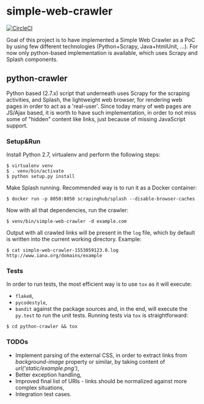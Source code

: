 # simple-web-crawler

[![CircleCI](https://circleci.com/gh/mescanef/simple-web-crawler/tree/master.svg?style=svg)](https://circleci.com/gh/mescanef/simple-web-crawler/tree/master)

Goal of this project is to have implemented a Simple Web Crawler as a PoC by using few 
different technologies (Python+Scrapy, Java+htmlUnit, ...). 
For now only python-based implementation is available, which uses Scrapy and Splash 
components.

## python-crawler

Python based (2.7.x) script that underneath uses Scrapy for the scraping activities, and 
Splash, the lightweight web browser, for rendering web pages in order to act as a 
'real-user'. Since today many of web pages are JS/Ajax based, it is worth to have such 
implementation, in order to not miss some of "hidden" content like links, just because of 
missing JavaScript support.

### Setup&Run

Install Python 2.7, virtualenv and perform the following steps:

```
$ virtualenv venv
$ . venv/bin/activate
$ python setup.py install
```

Make Splash running. Recommended way is to run it as a Docker container:

```
$ docker run -p 8050:8050 scrapinghub/splash --disable-browser-caches
```

Now with all that dependencies, run the crawler:

```
$ venv/bin/simple-web-crawler -d example.com
```

Output with all crawled links will be present in the `log` file, which by default is
written into the current working directory. Example:

```
$ cat simple-web-crawler-1553059123.0.log
http://www.iana.org/domains/example
```

### Tests

In order to run tests, the most efficient way is to use `tox` as it will execute:
- `flake8`,
- `pycodestyle`,
- `bandit`
against the package sources and, in the end, will execute the `py.test` to run the
unit tests.
Running tests via `tox` is straightforward:

```
$ cd python-crawler && tox
```

### TODOs

- Implement parsing of the external CSS, in order to extract links from *background-image*
  property or similar, by taking content of *url('static/example.png')*,
- Better exception handling,
- Improved final list of URls - links should be normalized against more complex situations,
- Integration test cases.

